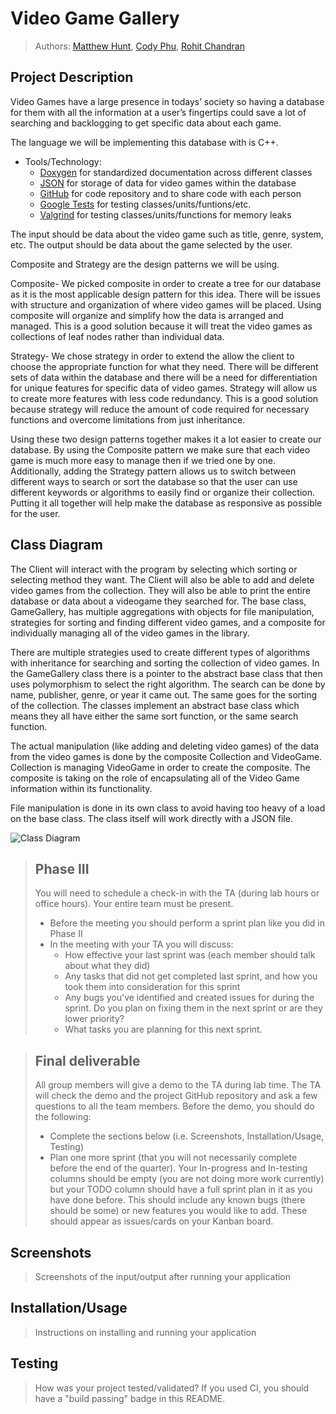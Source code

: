 # Video Game Gallery
 
 > Authors: 
 [Matthew Hunt](https://github.com/coding-cat-cosmo),
 [Cody Phu](https://github.com/codyphu),
 [Rohit Chandran](https://github.com/rchandran7)

## Project Description
Video Games have a large presence in todays’ society so having a database for them with all the information at a user’s fingertips could save a lot of searching and backlogging to get specific data about each game.

The language we will be implementing this database with is C++.
* Tools/Technology:
  * [Doxygen](https://www.doxygen.nl/index.html) for standardized documentation across different classes
  * [JSON](https://github.com/nlohmann/json) for storage of data for video games within the database
  * [GitHub](https://github.com/) for code repository and to share code with each person
  * [Google Tests](https://github.com/google/googletest) for testing classes/units/funtions/etc.
  * [Valgrind](https://valgrind.org/) for testing classes/units/functions for memory leaks

The input should be data about the video game such as title, genre, system, etc.
The output should be data about the game selected by the user.


Composite and Strategy are the design patterns we will be using.

Composite- We picked composite in order to create a tree for our database as it is the most applicable design pattern for this idea. There will be issues with structure and organization of where video games will be placed. Using composite will organize and simplify how the data is arranged and managed. This is a good solution because it will treat the video games as collections of leaf nodes rather than individual data.

Strategy- We chose strategy in order to extend the allow the client to choose the appropriate	function for what they need. There will be different sets of data within the database and there will be a need for differentiation for unique features for specific data of video games. Strategy will allow us to create more features with less code redundancy. This is a good solution because strategy will reduce the amount of code required for necessary functions and overcome limitations from just inheritance.

Using these two design patterns together makes it a lot easier to create our database. By using the Composite pattern we make sure that each video game is much more easy to manage then if we tried one by one. Additionally, adding the Strategy pattern allows us to switch between different ways to search or sort the database so that the user can use different keywords or algorithms to easily find or organize their collection. Putting it all together will help make the database as responsive as possible for the user.


## Class Diagram

The Client will interact with the program by selecting which sorting or selecting method they want. The Client will also be able to add and delete video games from the collection. They will also be able to print the entire database or data about a videogame they searched for.
The base class, GameGallery, has multiple aggregations with objects for file manipulation, strategies for sorting and finding different video games, and a composite for individually managing all of the video games in the library.

There are multiple strategies used to create different types of algorithms with inheritance for searching and sorting the collection of video games. In the GameGallery class there is a pointer to the abstract base class that then uses polymorphism to select the right algorithm. The search can be done by name, publisher, genre, or year it came out. The same goes for the sorting of the collection. The classes implement an abstract base class which means they all have either the same sort function, or the same search function.

The actual manipulation (like adding and deleting video games) of the data from the video games is done by the composite Collection and VideoGame. Collection is managing VideoGame in order to create the composite. The composite is taking on the role of encapsulating all of the Video Game information within its functionality.

 File manipulation is done in its own class to avoid having too heavy of a load on the base class. The class itself will work directly with a JSON file. 
 
 ![Class Diagram](https://github.com/cs100/final-project-mhunt023-cphu003-rchan121/blob/master/Class%20Diagram%20(5).png)

 
 > ## Phase III
 > You will need to schedule a check-in with the TA (during lab hours or office hours). Your entire team must be present. 
 > * Before the meeting you should perform a sprint plan like you did in Phase II
 > * In the meeting with your TA you will discuss: 
 >   - How effective your last sprint was (each member should talk about what they did)
 >   - Any tasks that did not get completed last sprint, and how you took them into consideration for this sprint
 >   - Any bugs you've identified and created issues for during the sprint. Do you plan on fixing them in the next sprint or are they lower priority?
 >   - What tasks you are planning for this next sprint.

 > ## Final deliverable
 > All group members will give a demo to the TA during lab time. The TA will check the demo and the project GitHub repository and ask a few questions to all the team members. 
 > Before the demo, you should do the following:
 > * Complete the sections below (i.e. Screenshots, Installation/Usage, Testing)
 > * Plan one more sprint (that you will not necessarily complete before the end of the quarter). Your In-progress and In-testing columns should be empty (you are not doing more work currently) but your TODO column should have a full sprint plan in it as you have done before. This should include any known bugs (there should be some) or new features you would like to add. These should appear as issues/cards on your Kanban board. 
 
 ## Screenshots
 > Screenshots of the input/output after running your application
 ## Installation/Usage
 > Instructions on installing and running your application
 ## Testing
 > How was your project tested/validated? If you used CI, you should have a "build passing" badge in this README.
 
